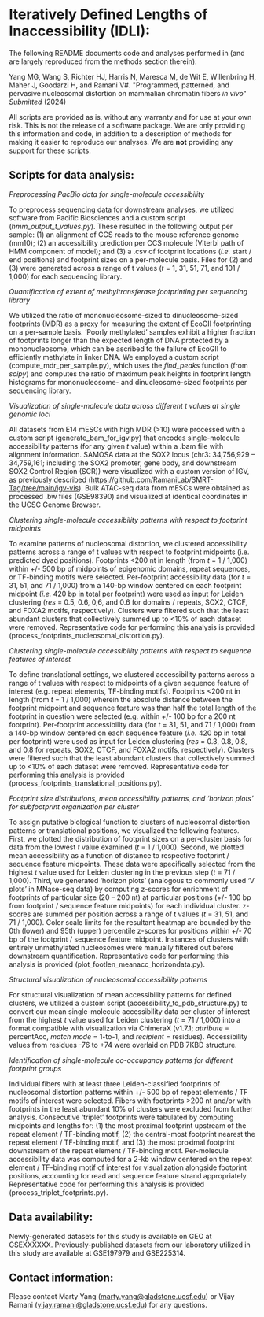 # Iteratively Defined Lengths of Inaccessibility (IDLI):

The following README documents code and analyses performed in (and are largely reproduced from the methods section therein):

Yang MG, Wang S, Richter HJ, Harris N, Maresca M, de Wit E, Willenbring H, Maher J, Goodarzi H, and Ramani V#. "Programmed, patterned, and pervasive nucleosomal distortion on mammalian chromatin fibers *in vivo*" *Submitted* (2024)

All scripts are provided as is, without any warranty and for use at your own risk. This is not the release of a software package. We are only providing this information and code, in addition to a description of methods for making it easier to reproduce our analyses. We are __not__ providing any support for these scripts.

Scripts for data analysis:
--------------------
*Preprocessing PacBio data for single-molecule accessibility*

To preprocess sequencing data for downstream analyses, we utilized software from Pacific Biosciences and a custom script (*hmm_output_t_values.py*). These resulted in the following output per sample: (1) an alignment of CCS reads to the mouse reference genome (mm10); (2) an accessibility prediction per CCS molecule (Viterbi path of HMM component of model); and (3) a .csv of footprint locations (*i.e.* start / end positions) and footprint sizes on a per-molecule basis. Files for (2) and (3) were generated across a range of t values (*t*  = 1, 31, 51, 71, and 101 / 1,000) for each sequencing library.

*Quantification of extent of methyltransferase footprinting per sequencing library*

We utilized the ratio of mononucleosome-sized to dinucleosome-sized footprints (MDR) as a proxy for measuring the extent of EcoGII footprinting on a per-sample basis. ‘Poorly methylated’ samples exhibit a higher fraction of footprints longer than the expected length of DNA protected by a mononucleosome, which can be ascribed to the failure of EcoGII to efficiently methylate in linker DNA. We employed a custom script (compute_mdr_per_sample.py), which uses the *find_peaks* function (from *scipy*) and computes the ratio of maximum peak heights in footprint length histograms for mononucleosome- and dinucleosome-sized footprints per sequencing library.

*Visualization of single-molecule data across different t values at single genomic loci*

All datasets from E14 mESCs with high MDR (>10) were processed with a custom script (generate_bam_for_igv.py) that encodes single-molecule accessibility patterns (for any given *t* value) within a .bam file with alignment information. SAMOSA data at the SOX2 locus (chr3: 34,756,929 – 34,759,161; including the SOX2 promoter, gene body, and downstream SOX2 Control Region (SCR)) were visualized with a custom version of IGV, as previously described (https://github.com/RamaniLab/SMRT-Tag/tree/main/igv-vis). Bulk ATAC-seq data from mESCs were obtained as processed .bw files (GSE98390) and visualized at identical coordinates in the UCSC Genome Browser.

*Clustering single-molecule accessibility patterns with respect to footprint midpoints*

To examine patterns of nucleosomal distortion, we clustered accessibility patterns across a range of t values with respect to footprint midpoints (i.e. predicted dyad positions). Footprints <200 nt in length (from *t* = 1 / 1,000) within +/- 500 bp of midpoints of epigenomic domains, repeat sequences, or TF-binding motifs were selected. Per-footprint accessibility data (for *t* = 31, 51, and 71 / 1,000) from a 140-bp window centered on each footprint midpoint (*i.e.* 420 bp in total per footprint) were used as input for Leiden clustering (*res* = 0.5, 0.6, 0,6, and 0.6 for domains / repeats, SOX2, CTCF, and FOXA2 motifs, respectively). Clusters were filtered such that the least abundant clusters that collectively summed up to <10% of each dataset were removed. Representative code for performing this analysis is provided (process_footprints_nucleosomal_distortion.py).

*Clustering single-molecule accessibility patterns with respect to sequence features of interest*

To define translational settings, we clustered accessibility patterns across a range of t values with respect to midpoints of a given sequence feature of interest (e.g. repeat elements, TF-binding motifs). Footprints <200 nt in length (from *t* = 1 / 1,000) wherein the absolute distance between the footprint midpoint and sequence feature was than half the total length of the footprint in question were selected (e.g. within +/- 100 bp for a 200 nt footprint). Per-footprint accessibility data (for *t* = 31, 51, and 71 / 1,000) from a 140-bp window centered on each sequence feature (*i.e.* 420 bp in total per footprint) were used as input for Leiden clustering (*res* = 0.3, 0.8, 0.8, and 0.8 for repeats, SOX2, CTCF, and FOXA2 motifs, respectively). Clusters were filtered such that the least abundant clusters that collectively summed up to <10% of each dataset were removed. Representative code for performing this analysis is provided (process_footprints_translational_positions.py).

*Footprint size distributions, mean accessibility patterns, and ‘horizon plots’ for subfootprint organization per cluster*

To assign putative biological function to clusters of nucleosomal distortion patterns or translational positions, we visualized the following features. First, we plotted the distribution of footprint sizes on a per-cluster basis for data from the lowest *t* value examined (*t* = 1 / 1,000). Second, we plotted mean accessibility as a function of distance to respective footprint / sequence feature midpoints. These data were specifically selected from the highest *t* value used for Leiden clustering in the previous step (*t* = 71 / 1,000). Third, we generated ‘horizon plots’ (analogous to commonly used ‘V plots’ in MNase-seq data) by computing z-scores for enrichment of footprints of particular size (20 – 200 nt) at particular positions (+/- 100 bp from footprint / sequence feature midpoints) for each individual cluster. z-scores are summed per position across a range of t values (*t* = 31, 51, and 71 / 1,000). Color scale limits for the resultant heatmap are bounded by the 0th (lower) and 95th (upper) percentile z-scores for positions within +/- 70 bp of the footprint / sequence feature midpoint. Instances of clusters with entirely unmethylated nucleosomes were manually filtered out before downstream quantification. Representative code for performing this analysis is provided (plot_footlen_meanacc_horizondata.py).

*Structural visualization of nucleosomal accessibility patterns*

For structural visualization of mean accessibility patterns for defined clusters, we utilized a custom script (accessibility_to_pdb_structure.py) to convert our mean single-molecule accessibility data per cluster of interest from the highest *t* value used for Leiden clustering (*t* = 71 / 1,000) into a format compatible with visualization via ChimeraX (v1.7.1; *attribute* = percentAcc, *match mode* = 1-to-1, and *recipient* = residues). Accessibility values from residues -76 to +74 were overlaid on PDB 7KBD structure.

*Identification of single-molecule co-occupancy patterns for different footprint groups*

Individual fibers with at least three Leiden-classified footprints of nucleosomal distortion patterns within +/- 500 bp of repeat elements / TF motifs of interest were selected. Fibers with footprints >200 nt and/or with footprints in the least abundant 10% of clusters were excluded from further analysis. Consecutive ‘triplet’ footprints were tabulated by computing midpoints and lengths for: (1) the most proximal footprint upstream of the repeat element / TF-binding motif, (2) the central-most footprint nearest the repeat element / TF-binding motif, and (3) the most proximal footprint downstream of the repeat element / TF-binding motif. Per-molecule accessibility data was computed for a 2-kb window centered on the repeat element / TF-binding motif of interest for visualization alongside footprint positions, accounting for read and sequence feature strand appropriately. Representative code for performing this analysis is provided (process_triplet_footprints.py).

Data availability:
--------------------
Newly-generated datasets for this study is available on GEO at GSEXXXXXX. Previously-published datasets from our laboratory utilized in this study are available at GSE197979 and GSE225314.

Contact information:
--------------------
Please contact Marty Yang (marty.yang@gladstone.ucsf.edu) or Vijay Ramani (vijay.ramani@gladstone.ucsf.edu) for any questions.
